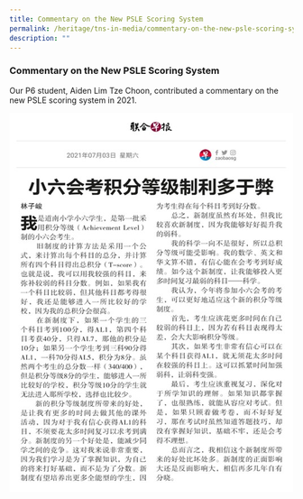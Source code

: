 ```yaml
---
title: Commentary on the New PSLE Scoring System
permalink: /heritage/tns-in-media/commentary-on-the-new-psle-scoring-system/
description: ""
---
```

### Commentary on the New PSLE Scoring System

Our P6 student, Aiden Lim Tze Choon, contributed a commentary on the new PSLE scoring system in 2021.

![commentary-on-the-new-psle-scoring-system](/images/Heritage/TNS%20in%20Media/img_commentary-on-the-new-psle-scoring-system.jpg)